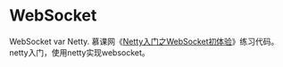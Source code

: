 # WebSocket
WebSocket var Netty. 
慕课网《[Netty入门之WebSocket初体验](https://www.imooc.com/learn/941)》练习代码。
netty入门，使用netty实现websocket。


